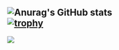 ![Anurag's GitHub stats](https://github-readme-stats.vercel.app/api?username=Ben-Payton&include_orgs=true&count_private=true&show_icons=true&theme=swift)  
[![trophy](https://github-profile-trophy.vercel.app/?username=Ben-Payton&include_orgs=true&theme=flat&row=2&column=4&margin-w=9.5&margin-h=9.5&count_private=true&include_all_commits=true)](https://github.com/ryo-ma/github-profile-trophy)  
---

<div>
  <img src="https://github-readme-stats.vercel.app/api/top-langs/?username=Ben-Payton&include_orgs=true&layout=compact" />
</div>
